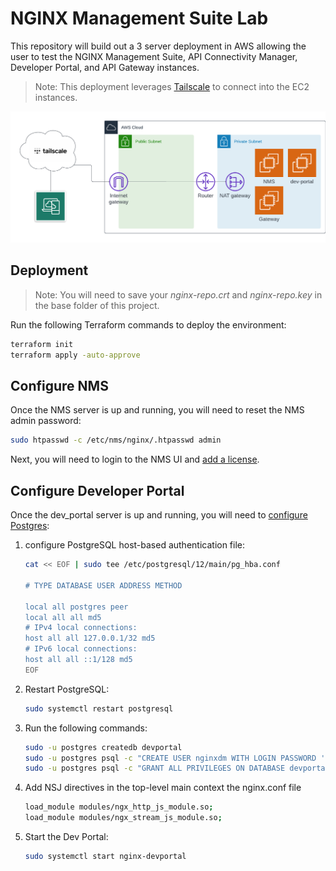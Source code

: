 # NGINX Management Suite Lab

This repository will build out a 3 server deployment in AWS allowing the user to test the NGINX Management Suite, API Connectivity Manager, Developer Portal, and API Gateway instances.

> Note: This deployment leverages [Tailscale](https://tailscale.com/) to connect into the EC2 instances.

![Lab diagram](./NMS_ACM_lab_env.png)

## Deployment

> Note: You will need to save your *nginx-repo.crt* and *nginx-repo.key* in the base folder of this project.

Run the following Terraform commands to deploy the environment:

```bash
terraform init
terraform apply -auto-approve
```

## Configure NMS

Once the NMS server is up and running, you will need to reset the NMS admin password:

```bash
sudo htpasswd -c /etc/nms/nginx/.htpasswd admin
```

Next, you will need to login to the NMS UI and [add a license](https://docs.nginx.com/nginx-management-suite/admin-guides/getting-started/add-license/).

## Configure Developer Portal

Once the dev_portal server is up and running, you will need to [configure Postgres](https://docs.nginx.com/nginx-management-suite/admin-guides/installation/install-guide/#install-the-developer-portal):

1. configure PostgreSQL host-based authentication file:

    ```bash
    cat << EOF | sudo tee /etc/postgresql/12/main/pg_hba.conf

    # TYPE DATABASE USER ADDRESS METHOD

    local all postgres peer
    local all all md5
    # IPv4 local connections:
    host all all 127.0.0.1/32 md5
    # IPv6 local connections:
    host all all ::1/128 md5
    EOF
    ```

1. Restart PostgreSQL:

    ```bash
    sudo systemctl restart postgresql
    ```

1. Run the following commands:

    ```bash
    sudo -u postgres createdb devportal
    sudo -u postgres psql -c "CREATE USER nginxdm WITH LOGIN PASSWORD 'nginxdm';"
    sudo -u postgres psql -c "GRANT ALL PRIVILEGES ON DATABASE devportal TO nginxdm;"
    ```

1. Add NSJ directives in the top-level main context the nginx.conf file

    ```bash
    load_module modules/ngx_http_js_module.so;
    load_module modules/ngx_stream_js_module.so;
    ```

1. Start the Dev Portal:

    ```bash
    sudo systemctl start nginx-devportal
    ```
